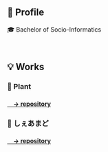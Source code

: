 <br />
<h2>🔖 Profile</h2>
<p>🎓 Bachelor of Socio-Informatics</p>
<br />
<h2>💡 Works </h2>
<h3>🌿 Plant</h3>
<h4><a href="https://github.com/y-fjmt/plant">　→ repository</a></h4>
<h3>🚞 しぇあまど</h3>
<h4><a href="https://github.com/jphacks/TK_2307">　→ repository</a></h4>
<br />
<br />

